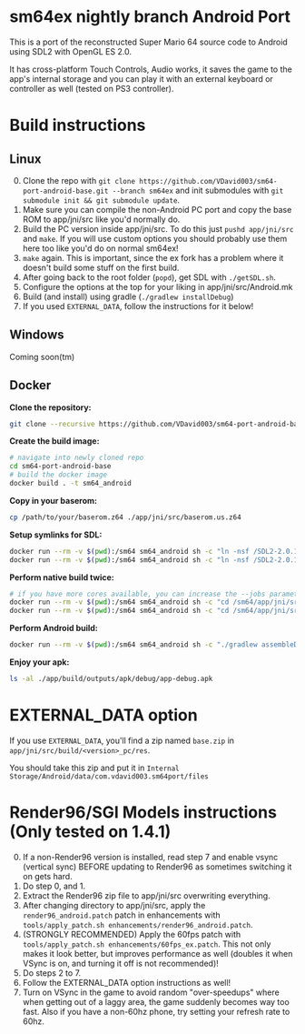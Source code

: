 # sm64ex nightly branch Android Port
This is a port of the reconstructed Super Mario 64 source code to Android using SDL2 with OpenGL ES 2.0.

It has cross-platform Touch Controls, Audio works, it saves the game to the app's internal storage and you can play it with an external keyboard or controller as well (tested on PS3 controller).

# Build instructions

## Linux
0. Clone the repo with `git clone https://github.com/VDavid003/sm64-port-android-base.git --branch sm64ex` and init submodules with `git submodule init && git submodule update`.
1. Make sure you can compile the non-Android PC port and copy the base ROM to app/jni/src like you'd normally do.
2. Build the PC version inside app/jni/src. To do this just `pushd app/jni/src` and `make`. If you will use custom options you should probably use them here too like you'd do on normal sm64ex!
3. `make` again. This is important, since the ex fork has a problem where it doesn't build some stuff on the first build.
4. After going back to the root folder (`popd`), get SDL with `./getSDL.sh`.
5. Configure the options at the top for your liking in app/jni/src/Android.mk
6. Build (and install) using gradle (`./gradlew installDebug`)
7. If you used `EXTERNAL_DATA`, follow the instructions for it below!

## Windows
Coming soon(tm)

## Docker

**Clone the repository:**
```sh
git clone --recursive https://github.com/VDavid003/sm64-port-android-base
```

**Create the build image:**
```sh
# navigate into newly cloned repo
cd sm64-port-android-base
# build the docker image
docker build . -t sm64_android
```
**Copy in your baserom:**
```sh
cp /path/to/your/baserom.z64 ./app/jni/src/baserom.us.z64
```

**Setup symlinks for SDL:**
```sh
docker run --rm -v $(pwd):/sm64 sm64_android sh -c "ln -nsf /SDL2-2.0.12/src /sm64/app/jni/SDL/src"
docker run --rm -v $(pwd):/sm64 sm64_android sh -c "ln -nsf /SDL2-2.0.12/include /sm64/app/jni/SDL/include"
```

**Perform native build twice:**
```sh
# if you have more cores available, you can increase the --jobs parameter
docker run --rm -v $(pwd):/sm64 sm64_android sh -c "cd /sm64/app/jni/src && make --jobs 4"
docker run --rm -v $(pwd):/sm64 sm64_android sh -c "cd /sm64/app/jni/src && make --jobs 4"
```

**Perform Android build:**
```sh
docker run --rm -v $(pwd):/sm64 sm64_android sh -c "./gradlew assembleDebug"
```

**Enjoy your apk:**
```sh
ls -al ./app/build/outputs/apk/debug/app-debug.apk
```

# EXTERNAL_DATA option
If you use `EXTERNAL_DATA`, you'll find a zip named `base.zip` in `app/jni/src/build/<version>_pc/res`.

You should take this zip and put it in `Internal Storage/Android/data/com.vdavid003.sm64port/files`

# Render96/SGI Models instructions (Only tested on 1.4.1)
0. If a non-Render96 version is installed, read step 7 and enable vsync (vertical sync) BEFORE updating to Render96 as sometimes switching it on gets hard.
1. Do step 0, and 1.
2. Extract the Render96 zip file to app/jni/src overwriting everything.
3. After changing directory to app/jni/src, apply the `render96_android.patch` patch in enhancements with `tools/apply_patch.sh enhancements/render96_android.patch`.
4. (STRONGLY RECOMMENDED) Apply the 60fps patch with `tools/apply_patch.sh enhancements/60fps_ex.patch`. This not only makes it look better, but improves performance as well (doubles it when VSync is on, and turning it off is not recommended)!
5. Do steps 2 to 7.
6. Follow the EXTERNAL_DATA option instructions as well!
7. Turn on VSync in the game to avoid random "over-speedups" where when getting out of a laggy area, the game suddenly becomes way too fast. Also if you have a non-60hz phone, try setting your refresh rate to 60hz.

